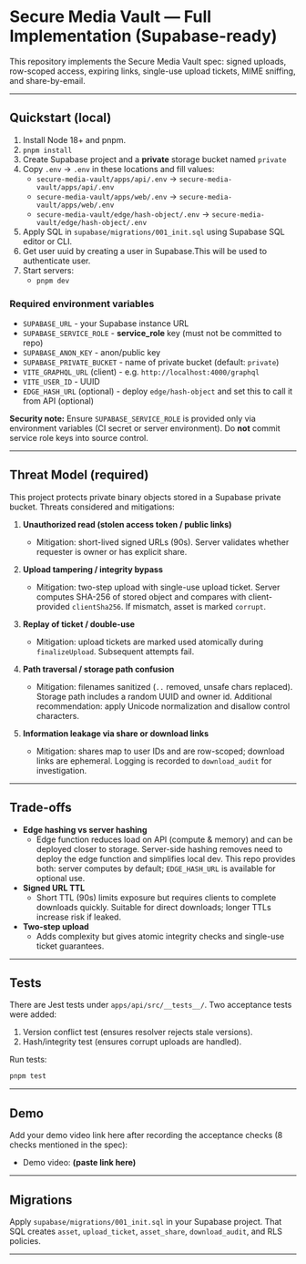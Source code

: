 # Secure Media Vault — Full Implementation (Supabase-ready)

This repository implements the Secure Media Vault spec: signed uploads, row-scoped access, expiring links, single-use upload tickets, MIME sniffing, and share-by-email.

---

## Quickstart (local)

1. Install Node 18+ and pnpm.
2. `pnpm install`
3. Create Supabase project and a **private** storage bucket named `private`
4. Copy `.env` -> `.env` in these locations and fill values:
   - `secure-media-vault/apps/api/.env` -> `secure-media-vault/apps/api/.env`
   - `secure-media-vault/apps/web/.env` -> `secure-media-vault/apps/web/.env`
   - `secure-media-vault/edge/hash-object/.env` -> `secure-media-vault/edge/hash-object/.env`
5. Apply SQL in `supabase/migrations/001_init.sql` using Supabase SQL editor or CLI.
6. Get user uuid by creating a user in Supabase.This will be used to authenticate user.
6. Start servers:
   - `pnpm dev`

### Required environment variables
- `SUPABASE_URL` - your Supabase instance URL
- `SUPABASE_SERVICE_ROLE` - **service_role** key (must not be committed to repo)
- `SUPABASE_ANON_KEY` - anon/public key
- `SUPABASE_PRIVATE_BUCKET` - name of private bucket (default: `private`)
- `VITE_GRAPHQL_URL` (client) - e.g. `http://localhost:4000/graphql`
- `VITE_USER_ID` - UUID 
- `EDGE_HASH_URL` (optional) - deploy `edge/hash-object` and set this to call it from API (optional)

**Security note:** Ensure `SUPABASE_SERVICE_ROLE` is provided only via environment variables (CI secret or server environment). Do **not** commit service role keys into source control.

---

## Threat Model (required)
This project protects private binary objects stored in a Supabase private bucket. Threats considered and mitigations:

1. **Unauthorized read (stolen access token / public links)**
   - Mitigation: short-lived signed URLs (90s). Server validates whether requester is owner or has explicit share.

2. **Upload tampering / integrity bypass**
   - Mitigation: two-step upload with single-use upload ticket. Server computes SHA-256 of stored object and compares with client-provided `clientSha256`. If mismatch, asset is marked `corrupt`.

3. **Replay of ticket / double-use**
   - Mitigation: upload tickets are marked used atomically during `finalizeUpload`. Subsequent attempts fail.

4. **Path traversal / storage path confusion**
   - Mitigation: filenames sanitized (`..` removed, unsafe chars replaced). Storage path includes a random UUID and owner id. Additional recommendation: apply Unicode normalization and disallow control characters.

5. **Information leakage via share or download links**
   - Mitigation: shares map to user IDs and are row-scoped; download links are ephemeral. Logging is recorded to `download_audit` for investigation.


---

## Trade-offs
- **Edge hashing vs server hashing**
  - Edge function reduces load on API (compute & memory) and can be deployed closer to storage. Server-side hashing removes need to deploy the edge function and simplifies local dev. This repo provides both: server computes by default; `EDGE_HASH_URL` is available for optional use.
- **Signed URL TTL**
  - Short TTL (90s) limits exposure but requires clients to complete downloads quickly. Suitable for direct downloads; longer TTLs increase risk if leaked.
- **Two-step upload**
  - Adds complexity but gives atomic integrity checks and single-use ticket guarantees.

---

## Tests
There are Jest tests under `apps/api/src/__tests__/`. Two acceptance tests were added:
1. Version conflict test (ensures resolver rejects stale versions).
2. Hash/integrity test (ensures corrupt uploads are handled).

Run tests:
```bash
pnpm test
```

---

## Demo
Add your demo video link here after recording the acceptance checks (8 checks mentioned in the spec):
- Demo video: **(paste link here)**

---

## Migrations
Apply `supabase/migrations/001_init.sql` in your Supabase project. That SQL creates `asset`, `upload_ticket`, `asset_share`, `download_audit`, and RLS policies.

---


